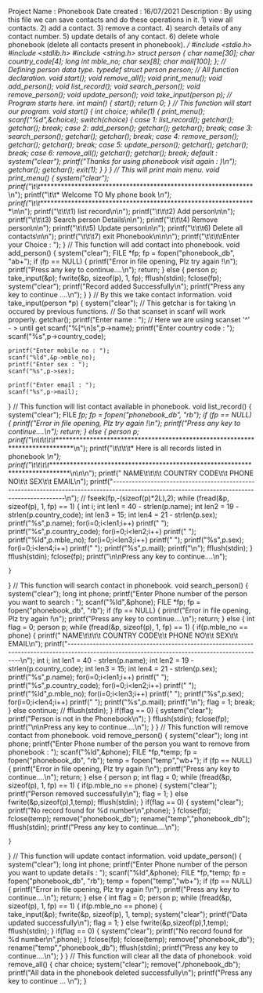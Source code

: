 Project Name : Phonebook
    Date created : 16/07/2021
    Description : By using this file we can save contacts and do these operations in it.
        1) view all contacts.
        2) add a contact.
        3) remove a contact.
        4) search details of any contact number.
        5) update details of any contact.
        6) delete whole phonebook (delete all contacts present in phonebook).
*/
#include <stdio.h>
#include <stdlib.h>
#include <string.h>
struct person
{
    char name[30];
    char country_code[4];
    long int mble_no;
    char sex[8];
    char mail[100];
};
// Defining person data type.
typedef struct person person;
// All function declaration.
void start();
void remove_all();
void print_menu();
void add_person();
void list_record();
void search_person();
void remove_person();
void update_person();
void take_input(person *p);
// Program starts here.
int main()
{
    start();
    return 0;
}
// This function will start our program.
void start()
{
    int choice;
    while(1)
    {
        print_menu();
        scanf("%d",&choice);
        switch(choice)
        {
            case 1:
                list_record();
                getchar();
                getchar();
                break;
            case 2:
                add_person();
                getchar();
                getchar();
                break;
            case 3:
                search_person();
                getchar();
                getchar();
                break;
            case 4:
                remove_person();
                getchar();
                getchar();
                break;
            case 5:
                update_person();
                getchar();
                getchar();
                break;
            case 6:
                remove_all();
                getchar();
                getchar();
                break;
            default :
                system("clear");
                printf("Thanks for using phonebook visit again : )\n");
                getchar();
                getchar();
                exit(1);
        }
    }
}
// This will print main menu.
void print_menu()
{
    system("clear");
    printf("\t\t****************************************************************\n");
    printf("\t\t*                  Welcome TO My phone book                    *\n");
    printf("\t\t****************************************************************\n\n");
    printf("\t\t\t1) list record\n\n");
    printf("\t\t\t2) Add person\n\n");
    printf("\t\t\t3) Search person Details\n\n");
    printf("\t\t\t4) Remove person\n\n");
    printf("\t\t\t5) Update person\n\n");
    printf("\t\t\t6) Delete all contacts\n\n");
    printf("\t\t\t7) exit Phonebook\n\n\n");
    printf("\t\t\t\tEnter your Choice : ");
}
// This function will add contact into phonebook.
void add_person()
{
    system("clear");
    FILE *fp;
    fp = fopen("phonebook_db", "ab+");
    if (fp == NULL)
    {
        printf("Error in file opening, Plz try again !\n");
        printf("Press any key to continue....\n");
        return;
    }
    else
    {
        person p;
        take_input(&p);
        fwrite(&p, sizeof(p), 1, fp);
        fflush(stdin);
        fclose(fp);
        system("clear");
        printf("Record added Successfully\n");
        printf("Press any key to continue ....\n");
    }
}
// By this we take contact information.
void take_input(person *p)
{
    system("clear");
    // This getchar is for taking \n occured by previous functions.
    // So that scanset in scanf will work properly.
    getchar();
    printf("Enter name : ");
    // Here we are using scanset '^' - >  until get
    scanf("%[^\n]s",p->name);
    printf("Enter country code : ");
    scanf("%s",p->country_code); 
    
    printf("Enter mobile no : ");
    scanf("%ld",&p->mble_no); 
    printf("Enter sex : ");
    scanf("%s",p->sex); 
    
    printf("Enter email : ");
    scanf("%s",p->mail); 
}
// This function will list contact available in phonebook.
void list_record()
{
    system("clear");
    FILE *fp;
    fp = fopen("phonebook_db", "rb");
    if (fp == NULL)
    {
        printf("Error in file opening, Plz try again !\n");
        printf("Press any key to continue....\n");
        return;
    }
    else
    {
        person p;
        printf("\n\t\t\t\t******************************************************************************\n");
        printf("\t\t\t\t*                  Here is all records listed in phonebook                   *\n");
        printf("\t\t\t\t******************************************************************************\n\n\n");
        printf("  NAME\t\t\t\t   COUNTRY CODE\t\t    PHONE NO\t\t    SEX\t\t             EMAIL\n");
        printf("---------------------------------------------------------------------------------------------------------------------------------------------\n");
        // fseek(fp,-(sizeof(p)*2L),2);
        while (fread(&p, sizeof(p), 1, fp) == 1)
        {
            int i;
            int len1 = 40 - strlen(p.name);
            int len2 = 19 - strlen(p.country_code);
            int len3 = 15;
            int len4 = 21 - strlen(p.sex);
            printf("%s",p.name);
            for(i=0;i<len1;i++) printf(" ");
            printf("%s",p.country_code);
            for(i=0;i<len2;i++) printf(" ");
            printf("%ld",p.mble_no);
            for(i=0;i<len3;i++) printf(" ");
            printf("%s",p.sex);
            for(i=0;i<len4;i++) printf(" ");
            printf("%s",p.mail);
            printf("\n");
            fflush(stdin);
        }
        fflush(stdin);
        fclose(fp);
        printf("\n\nPress any key to continue....\n");
        
    }
}
// This function will search contact in phonebook.
void search_person()
{
    system("clear");
    long int phone;
    printf("Enter Phone number of the person you want to search : ");
    scanf("%ld",&phone);
    FILE *fp;
    fp = fopen("phonebook_db", "rb");
    if (fp == NULL)
    {
        printf("Error in file opening, Plz try again !\n");
        printf("Press any key to continue....\n");
        return;
    }
    else
    {
        int flag = 0;
        person p;
        while (fread(&p, sizeof(p), 1, fp) == 1)
        {
            if(p.mble_no == phone)
            {
                printf("  NAME\t\t\t\t   COUNTRY CODE\t\t    PHONE NO\t\t    SEX\t\t             EMAIL\n");
                printf("---------------------------------------------------------------------------------------------------------------------------------------------\n");
                int i;
                int len1 = 40 - strlen(p.name);
                int len2 = 19 - strlen(p.country_code);
                int len3 = 15;
                int len4 = 21 - strlen(p.sex);
                printf("%s",p.name);
                for(i=0;i<len1;i++) printf(" ");
                printf("%s",p.country_code);
                for(i=0;i<len2;i++) printf(" ");
                printf("%ld",p.mble_no);
                for(i=0;i<len3;i++) printf(" ");
                printf("%s",p.sex);
                for(i=0;i<len4;i++) printf(" ");
                printf("%s",p.mail);
                printf("\n");
                flag = 1;
                break;
            }
            else continue;
            // fflush(stdin);
        }
        if(flag == 0) 
        {
            system("clear");
            printf("Person is not in the Phonebook\n");
        }
        fflush(stdin);
        fclose(fp);
        printf("\n\nPress any key to continue....\n");
    }
}
// This function will remove contact from phonebook.
void remove_person()
{
    system("clear");
    long int phone;
    printf("Enter Phone number of the person you want to remove from phonebook : ");
    scanf("%ld",&phone);
    FILE *fp,*temp;
    fp = fopen("phonebook_db", "rb");
    temp = fopen("temp","wb+");
    if (fp == NULL)
    {
        printf("Error in file opening, Plz try again !\n");
        printf("Press any key to continue....\n");
        return;
    }
    else
    {
        person p;
        int flag = 0;
        while (fread(&p, sizeof(p), 1, fp) == 1)
        {
            if(p.mble_no == phone)
            {
                system("clear");
                printf("Person removed successfully\n");
                flag = 1;
            }
            else fwrite(&p,sizeof(p),1,temp);
            fflush(stdin);
        }
        if(flag == 0)
        {
            system("clear");
            printf("No record found for %d number\n",phone);
        }
        fclose(fp);
        fclose(temp);
        remove("phonebook_db");
        rename("temp","phonebook_db");
        fflush(stdin);
        printf("Press any key to continue....\n");
        
    }
}
// This function will update contact information.
void update_person()
{
    system("clear");
    long int phone;
    printf("Enter Phone number of the person you want to update details : ");
    scanf("%ld",&phone);
    FILE *fp,*temp;
    fp = fopen("phonebook_db", "rb");
    temp = fopen("temp","wb+");
    if (fp == NULL)
    {
        printf("Error in file opening, Plz try again !\n");
        printf("Press any key to continue....\n");
        return;
    }
    else
    {
        int flag = 0;
        person p;
        while (fread(&p, sizeof(p), 1, fp) == 1)
        {
            if(p.mble_no == phone) 
            {   
                take_input(&p);
                fwrite(&p, sizeof(p), 1, temp);
                system("clear");
                printf("Data updated successfully\n");
                flag = 1;
            }
            else fwrite(&p,sizeof(p),1,temp);
            fflush(stdin);
        }
        if(flag == 0)
        {
            system("clear");
            printf("No record found for %d number\n",phone);
        }
        fclose(fp);
        fclose(temp);
        remove("phonebook_db");
        rename("temp","phonebook_db");
        fflush(stdin);
        printf("Press any key to continue....\n");
    }
}
// This function will clear all the data of phonebook.
void remove_all()
{
    char choice;
    system("clear");
    remove("./phonebook_db");
    printf("All data in the phonebook deleted successfully\n");
    printf("Press any key to continue ... \n");
}
